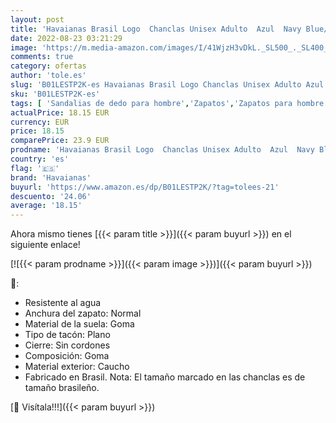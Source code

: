 ```yaml
---
layout: post
title: 'Havaianas Brasil Logo  Chanclas Unisex Adulto  Azul  Navy Blue/Citrus Yellow   41/42 EU'
date: 2022-08-23 03:21:29
image: 'https://m.media-amazon.com/images/I/41WjzH3vDkL._SL500_._SL400_.jpg'
comments: true
category: ofertas
author: 'tole.es'
slug: 'B01LESTP2K-es Havaianas Brasil Logo Chanclas Unisex Adulto Azul Navy...'
sku: 'B01LESTP2K-es'
tags: [ 'Sandalias de dedo para hombre','Zapatos','Zapatos para hombre','Zapatos y complementos','chanclas','havaianas','🇪🇸', ]
actualPrice: 18.15 EUR
currency: EUR
price: 18.15
comparePrice: 23.9 EUR
prodname: 'Havaianas Brasil Logo  Chanclas Unisex Adulto  Azul  Navy Blue/Citrus Yellow   41/42 EU'
country: 'es'
flag: '🇪🇸'
brand: 'Havaianas'
buyurl: 'https://www.amazon.es/dp/B01LESTP2K/?tag=tolees-21'
descuento: '24.06'
average: '18.15'
---
```


Ahora mismo tienes [{{< param title >}}]({{< param buyurl >}}) en el siguiente enlace!

[![{{< param prodname >}}]({{< param image >}})]({{< param buyurl >}})

🔎:

- Resistente al agua
- Anchura del zapato: Normal
- Material de la suela: Goma
- Tipo de tacón: Plano
- Cierre: Sin cordones
- Composición: Goma
- Material exterior: Caucho
- Fabricado en Brasil. Nota: El tamaño marcado en las chanclas es de tamaño brasileño.

[🛒 Visítala!!!]({{< param buyurl >}})
